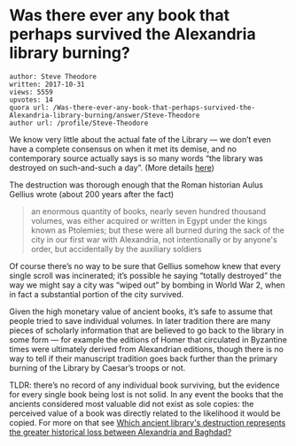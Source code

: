 # Was there ever any book that perhaps survived the Alexandria library burning?

	author: Steve Theodore
	written: 2017-10-31
	views: 5559
	upvotes: 14
	quora url: /Was-there-ever-any-book-that-perhaps-survived-the-Alexandria-library-burning/answer/Steve-Theodore
	author url: /profile/Steve-Theodore


We know very little about the actual fate of the Library — we don’t even have a complete consensus on when it met its demise, and no contemporary source actually says is so many words “the library was destroyed on such-and-such a day”. (More details [here](https://www.quora.com/Who-was-responsible-for-the-destruction-of-the-library-of-Alexandria))

The destruction was thorough enough that the Roman historian Aulus Gellius wrote (about 200 years after the fact)

> an enormous quantity of books, nearly seven hundred thousand volumes, was either acquired or written in Egypt under the kings known as Ptolemies; but these were all burned during the sack of the city in our first war with Alexandria, not intentionally or by anyone's order, but accidentally by the auxiliary soldiers

Of course there’s no way to be sure that Gellius somehow knew that every single scroll was incinerated; it’s possible he saying “totally destroyed” the way we might say a city was “wiped out” by bombing in World War 2, when in fact a substantial portion of the city survived.

Given the high monetary value of ancient books, it’s safe to assume that people tried to save individual volumes. In later tradition there are many pieces of scholarly information that are believed to go back to the library in some form — for example the editions of Homer that circulated in Byzantine times were ultimately derived from Alexandrian editions, though there is no way to tell if their manuscript tradition goes back further than the primary burning of the Library by Caesar’s troops or not.

TLDR: there’s no record of any individual book surviving, but the evidence for every single book being lost is not solid. In any event the books that the ancients considered most valuable did not exist as sole copies: the perceived value of a book was directly related to the likelihood it would be copied. For more on that see [Which ancient library's destruction represents the greater historical loss between Alexandria and Baghdad?](https://www.quora.com/Which-ancient-librarys-destruction-represents-the-greater-historical-loss-between-Alexandria-and-Baghdad)

